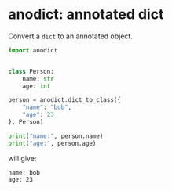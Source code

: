 # anodict: annotated dict

Convert a `dict` to an annotated object.

```python
import anodict


class Person:
    name: str
    age: int

person = anodict.dict_to_class({
    "name": "bob",
    "age": 23
}, Person)

print("name:", person.name)
print("age:", person.age)
```

will give:

```
name: bob
age: 23
```